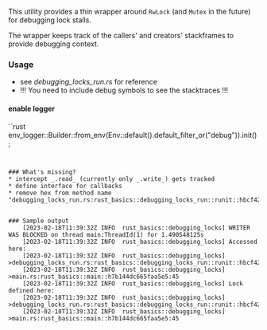 This utility provides a thin wrapper around <code>RwLock</code> (and <code>Mutex</code> in the future) for debugging lock stalls.

The wrapper keeps track of the callers' and creators' stackframes to provide debugging context.


### Usage
* see _debugging_locks_run.rs_ for reference
* !!! You need to include debug symbols to see the stacktraces !!!

#### enable logger

``rust
 env_logger::Builder::from_env(Env::default().default_filter_or("debug")).init();
```


### What's missing?
* intercept _.read_ (currently only _.write_) gets tracked
* define interface for callbacks
* remove hex from method name "debugging_locks_run.rs:rust_basics::debugging_locks_run::runit::hbcf42217d721148f"


### Sample output
	[2023-02-18T11:39:32Z INFO  rust_basics::debugging_locks] WRITER WAS BLOCKED on thread main:ThreadId(1) for 1.490548125s
	[2023-02-18T11:39:32Z INFO  rust_basics::debugging_locks] Accessed here:
	[2023-02-18T11:39:32Z INFO  rust_basics::debugging_locks] 	>debugging_locks_run.rs:rust_basics::debugging_locks_run::runit::hbcf42217d721148f:26
	[2023-02-18T11:39:32Z INFO  rust_basics::debugging_locks] 	>main.rs:rust_basics::main::h7b144dc665faa5e5:45
	[2023-02-18T11:39:32Z INFO  rust_basics::debugging_locks] Lock defined here:
	[2023-02-18T11:39:32Z INFO  rust_basics::debugging_locks] 	>debugging_locks_run.rs:rust_basics::debugging_locks_run::runit::hbcf42217d721148f:11
	[2023-02-18T11:39:32Z INFO  rust_basics::debugging_locks] 	>main.rs:rust_basics::main::h7b144dc665faa5e5:45

